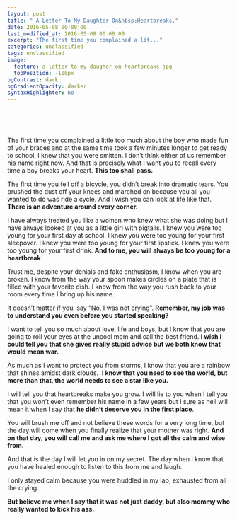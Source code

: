 ```yaml
---
layout: post
title: " A Letter To My Daughter On&nbsp;Heartbreaks,"
date: 2016-05-08 00:00:00
last_modified_at: 2016-05-08 00:00:00
excerpt: "The first time you complained a lit..." 
categories: unclassified
tags: unclassified
image: 
  feature: a-letter-to-my-daugher-on-heartbreaks.jpg
  topPosition: -100px
bgContrast: dark
bgGradientOpacity: darker
syntaxHighlighter: no
---
```


				

			



						


		


			



		


&nbsp;


&nbsp;

The first time you complained a little too much about the boy who made fun of your braces and at the same time took a few minutes longer to get ready to school, I knew that you were smitten. I don’t think either of us remember his name right now. And that is precisely what I want you to recall every time a boy breaks your heart. **This too shall pass.** 

The first time you fell off a bicycle, you didn’t break into dramatic tears. You brushed the dust off your knees and marched on because you all you wanted to do was ride a cycle. And I wish you can look at life like that. **There is an adventure around every corner.**

I have always treated you like a woman who knew what she was doing but I have always looked at you as a little girl with pigtails. I knew you were too young for your first day at school. I knew you were too young for your first sleepover. I knew you were too young for your first lipstick. I knew you were too young for your first drink. **And to me, you will always be too young for a heartbreak**.

Trust me, despite your denials and fake enthusiasm, I know when you are broken. I know from the way your spoon makes circles on a plate that is filled with your favorite dish. I know from the way you rush back to your room every time I bring up his name.

It doesn’t matter if you  say “No, I was not crying”. **Remember, my job was to understand you even before you started speaking?**

I want to tell you so much about love, life and boys, but I know that you are going to roll your eyes at the uncool mom and call the best friend. **I wish I could tell you that she gives really stupid advice but we both know that would mean war.**

As much as I want to protect you from storms, I know that you are a rainbow that shines amidst dark clouds.  **I know that you need to see the world, but more than that, the world needs to see a star like you.** 

I will tell you that heartbreaks make you grow. I will lie to you when I tell you that you won’t even remember his name in a few years but I sure as hell will mean it when I say that **he didn’t deserve you in the first place**.

You will brush me off and not believe these words for a very long time, but the day will come when you finally realize that your mother was right. **And on that day, you will call me and ask me where I got all the calm and wise from.**

And that is the day I will let you in on my secret. The day when I know that you have healed enough to listen to this from me and laugh.

I only stayed calm because you were huddled in my lap, exhausted from all the crying.

**But believe me when I say that it was not just daddy, but also mommy who really wanted to kick his ass.**

					

			

				
